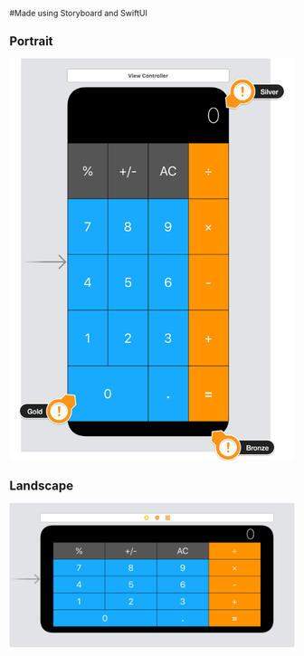 #Made using Storyboard and SwiftUI

## Portrait

![Portrait](Documentation/Portrait.png)

## Landscape
![Landscape](Documentation/Landscape.png)
